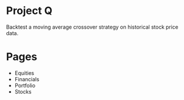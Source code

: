 # Project Q
Backtest a moving average crossover strategy on historical stock price data.

# Pages
* Equities
* Financials
* Portfolio
* Stocks
